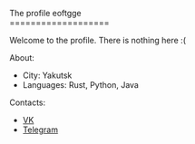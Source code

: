 The profile eoftgge <br>
\===================

Welcome to the profile. There is nothing here :(

About:
- City: Yakutsk
- Languages: Rust, Python, Java

Contacts:
- [VK](https://vk.com/id260116872)
- [Telegram](https://t.me/abstract_tree)
